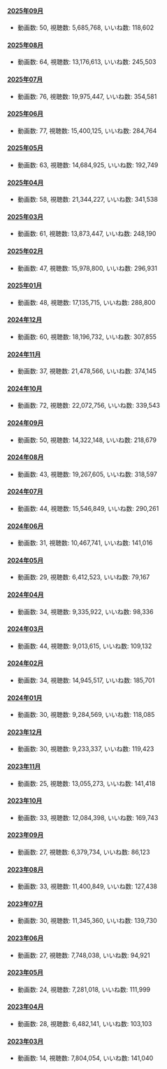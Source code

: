 #### [2025年09月](videos/202509 "wikilink")

-   動画数: 50, 視聴数: 5,685,768, いいね数: 118,602

#### [2025年08月](videos/202508 "wikilink")

-   動画数: 64, 視聴数: 13,176,613, いいね数: 245,503

#### [2025年07月](videos/202507 "wikilink")

-   動画数: 76, 視聴数: 19,975,447, いいね数: 354,581

#### [2025年06月](videos/202506 "wikilink")

-   動画数: 77, 視聴数: 15,400,125, いいね数: 284,764

#### [2025年05月](videos/202505 "wikilink")

-   動画数: 63, 視聴数: 14,684,925, いいね数: 192,749

#### [2025年04月](videos/202504 "wikilink")

-   動画数: 58, 視聴数: 21,344,227, いいね数: 341,538

#### [2025年03月](videos/202503 "wikilink")

-   動画数: 61, 視聴数: 13,873,447, いいね数: 248,190

#### [2025年02月](videos/202502 "wikilink")

-   動画数: 47, 視聴数: 15,978,800, いいね数: 296,931

#### [2025年01月](videos/202501 "wikilink")

-   動画数: 48, 視聴数: 17,135,715, いいね数: 288,800

#### [2024年12月](videos/202412 "wikilink")

-   動画数: 60, 視聴数: 18,196,732, いいね数: 307,855

#### [2024年11月](videos/202411 "wikilink")

-   動画数: 37, 視聴数: 21,478,566, いいね数: 374,145

#### [2024年10月](videos/202410 "wikilink")

-   動画数: 72, 視聴数: 22,072,756, いいね数: 339,543

#### [2024年09月](videos/202409 "wikilink")

-   動画数: 50, 視聴数: 14,322,148, いいね数: 218,679

#### [2024年08月](videos/202408 "wikilink")

-   動画数: 43, 視聴数: 19,267,605, いいね数: 318,597

#### [2024年07月](videos/202407 "wikilink")

-   動画数: 44, 視聴数: 15,546,849, いいね数: 290,261

#### [2024年06月](videos/202406 "wikilink")

-   動画数: 31, 視聴数: 10,467,741, いいね数: 141,016

#### [2024年05月](videos/202405 "wikilink")

-   動画数: 29, 視聴数: 6,412,523, いいね数: 79,167

#### [2024年04月](videos/202404 "wikilink")

-   動画数: 34, 視聴数: 9,335,922, いいね数: 98,336

#### [2024年03月](videos/202403 "wikilink")

-   動画数: 44, 視聴数: 9,013,615, いいね数: 109,132

#### [2024年02月](videos/202402 "wikilink")

-   動画数: 34, 視聴数: 14,945,517, いいね数: 185,701

#### [2024年01月](videos/202401 "wikilink")

-   動画数: 30, 視聴数: 9,284,569, いいね数: 118,085

#### [2023年12月](videos/202312 "wikilink")

-   動画数: 30, 視聴数: 9,233,337, いいね数: 119,423

#### [2023年11月](videos/202311 "wikilink")

-   動画数: 25, 視聴数: 13,055,273, いいね数: 141,418

#### [2023年10月](videos/202310 "wikilink")

-   動画数: 33, 視聴数: 12,084,398, いいね数: 169,743

#### [2023年09月](videos/202309 "wikilink")

-   動画数: 27, 視聴数: 6,379,734, いいね数: 86,123

#### [2023年08月](videos/202308 "wikilink")

-   動画数: 33, 視聴数: 11,400,849, いいね数: 127,438

#### [2023年07月](videos/202307 "wikilink")

-   動画数: 30, 視聴数: 11,345,360, いいね数: 139,730

#### [2023年06月](videos/202306 "wikilink")

-   動画数: 27, 視聴数: 7,748,038, いいね数: 94,921

#### [2023年05月](videos/202305 "wikilink")

-   動画数: 24, 視聴数: 7,281,018, いいね数: 111,999

#### [2023年04月](videos/202304 "wikilink")

-   動画数: 28, 視聴数: 6,482,141, いいね数: 103,103

#### [2023年03月](videos/202303 "wikilink")

-   動画数: 14, 視聴数: 7,804,054, いいね数: 141,040

